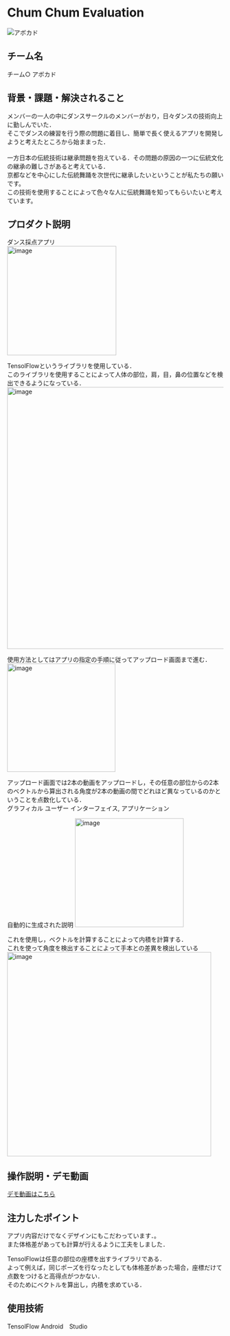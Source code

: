 # Chum Chum Evaluation
<!-- プロダクト名に変更してください -->
![アボカド](https://github.com/kc3hack/2024_O/assets/109881263/775e7e72-f6e1-4bd6-8b02-174a24cc60e4)

## チーム名
チーム○ アボカド
<!-- チームIDとチーム名を入力してください -->


## 背景・課題・解決されること

<!-- テーマ「関西をいい感じに」に対して、考案するプロダクトがどういった(Why)背景から思いついたのか、どのよう(What)な課題があり、どのよう(How)に解決するのかを入力してください -->
メンバーの一人の中にダンスサークルのメンバーがおり，日々ダンスの技術向上に勤しんでいた．<br>
そこでダンスの練習を行う際の問題に​着目し、簡単で長く使えるアプリを開発しようと考えたところから始ままった．<br>
<br>
一方日本の伝統技術は継承問題を抱えている．その問題の原因の一つに伝統文化の継承の難しさがあると考えている．<br>
京都などを中心にした伝統舞踊を​次世代に継承したいということが私たちの願いです。​<br>
この技術を使用することによって色々な人に伝統舞踊を知ってもらいたいと考えています。


## プロダクト説明
<!-- 開発したプロダクトの説明を入力してください -->
ダンス採点アプリ<br>
<img width="254" alt="image" src="https://github.com/kc3hack/2024_O/assets/109881263/953cacc5-d449-47b8-bdf6-0e7b7e0a87e2">

TensolFlowというライブラリを使用している．<br>
このライブラリを使用することによって人体の部位，肩，目，鼻の位置などを検出できるようになっている．<br>
<img width="609" alt="image" src="https://github.com/kc3hack/2024_O/assets/109881263/7648c842-08a2-46a0-98c2-e0bcef20edd8">


使用方法としてはアプリの指定の手順に従ってアップロード画面まで進む．<br>
<img width="252" alt="image" src="https://github.com/kc3hack/2024_O/assets/109881263/b14a7ba3-89ab-4373-a8ff-53f15f5b289d">

アップロード画面では2本の動画をアップロードし，その任意の部位からの2本のベクトルから算出される角度が2本の動画の間でどれほど異なっているのかということを点数化している．<br>
 グラフィカル ユーザー インターフェイス, アプリケーション

自動的に生成された説明
<img width="253" alt="image" src="https://github.com/kc3hack/2024_O/assets/109881263/fb2b64f5-44b4-45de-ac4f-718b60115439">


これを使用し，ベクトルを計算することによって内積を計算する．<br>
これを使って角度を検出することによって手本との差異を検出している<br>
<img width="475" alt="image" src="https://github.com/kc3hack/2024_O/assets/109881263/0245a37f-0f03-4200-a2c0-23411a7a90f9">


## 操作説明・デモ動画
[デモ動画はこちら](https://www.youtube.com/watch?v=_FAA15ARmas)
<!-- 開発したプロダクトの操作説明について入力してください。また、操作説明デモ動画があれば、埋め込みやリンクを記載してください -->


## 注力したポイント
<!-- 開発したプロダクトの中で、特に注力して作成した箇所・ポイントについて入力してください -->
アプリ内容だけでなくデザインにもこだわっています．。​<br>
また体格差があっても計算が行えるように工夫をしました．​<br>

TensolFlowは任意の部位の座標を出すライブラリである．​<br>
よって例えば，同じポーズを行なったとしても体格差があった場合，座標だけて点数をつけると高得点がつかない．​<br>
そのためにベクトルを算出し，内積を求めている．​<br>



## 使用技術
TensolFlow
Android　Studio

<!-- 使用技術を入力してください -->


<!--
markdownの記法はこちらを参照してください！
https://docs.github.com/ja/get-started/writing-on-github/getting-started-with-writing-and-formatting-on-github/basic-writing-and-formatting-syntax
-->
